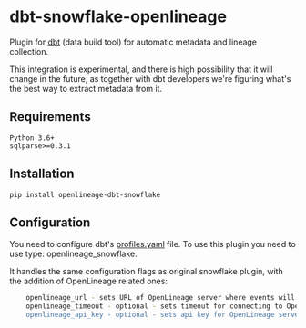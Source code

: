 # dbt-snowflake-openlineage

Plugin for [dbt](https://github.com/fishtown-analytics/dbt) (data build tool) for automatic metadata and lineage collection.

This integration is experimental, and there is high possibility that it will change in the future, 
as together with dbt developers we're figuring what's the best way to extract metadata from it.

## Requirements

```
Python 3.6+
sqlparse>=0.3.1
```

## Installation

`pip install openlineage-dbt-snowflake`


## Configuration

You need to configure dbt's [profiles.yaml](https://docs.getdbt.com/dbt-cli/configure-your-profile) file.
To use this plugin you need to use type: openlineage_snowflake.

It handles the same configuration flags as original snowflake plugin, with the addition of OpenLineage related ones:

```bash
    openlineage_url - sets URL of OpenLineage server where events will be pushed
    openlineage_timeout - optional - sets timeout for connecting to OpenLineage server. By default it's set to 5 seconds.
    openlineage_api_key - optional - sets api key for OpenLineage server
```
